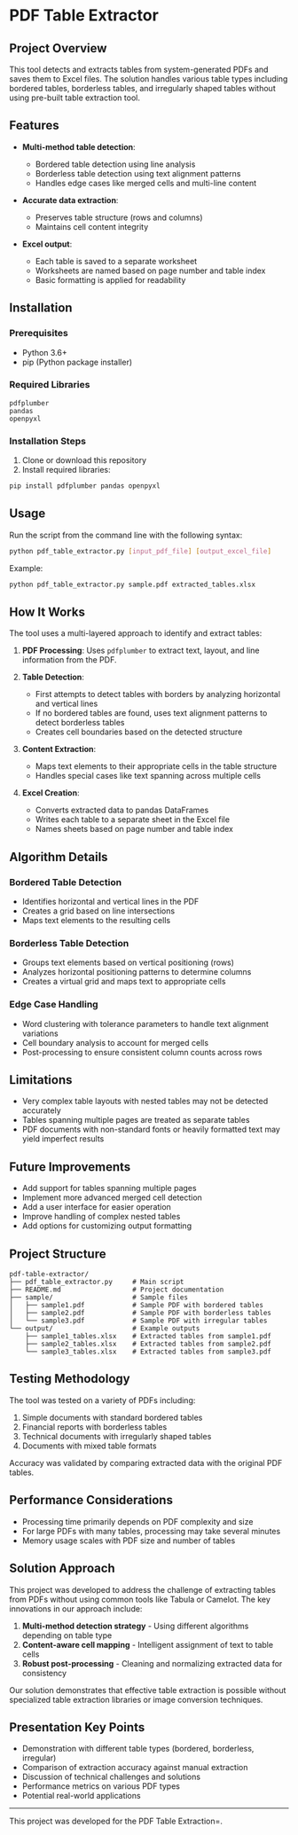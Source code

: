# PDF Table Extractor

## Project Overview

This tool detects and extracts tables from system-generated PDFs and saves them to Excel files. The solution handles various table types including bordered tables, borderless tables, and irregularly shaped tables without using pre-built table extraction tool.
## Features

- **Multi-method table detection**:
  - Bordered table detection using line analysis
  - Borderless table detection using text alignment patterns
  - Handles edge cases like merged cells and multi-line content
  
- **Accurate data extraction**:
  - Preserves table structure (rows and columns)
  - Maintains cell content integrity
  
- **Excel output**:
  - Each table is saved to a separate worksheet
  - Worksheets are named based on page number and table index
  - Basic formatting is applied for readability

## Installation

### Prerequisites

- Python 3.6+
- pip (Python package installer)

### Required Libraries

```
pdfplumber
pandas
openpyxl
```

### Installation Steps

1. Clone or download this repository
2. Install required libraries:

```bash
pip install pdfplumber pandas openpyxl
```

## Usage

Run the script from the command line with the following syntax:

```bash
python pdf_table_extractor.py [input_pdf_file] [output_excel_file]
```

Example:

```bash
python pdf_table_extractor.py sample.pdf extracted_tables.xlsx
```

## How It Works

The tool uses a multi-layered approach to identify and extract tables:

1. **PDF Processing**: Uses `pdfplumber` to extract text, layout, and line information from the PDF.

2. **Table Detection**:
   - First attempts to detect tables with borders by analyzing horizontal and vertical lines
   - If no bordered tables are found, uses text alignment patterns to detect borderless tables
   - Creates cell boundaries based on the detected structure

3. **Content Extraction**:
   - Maps text elements to their appropriate cells in the table structure
   - Handles special cases like text spanning across multiple cells

4. **Excel Creation**:
   - Converts extracted data to pandas DataFrames
   - Writes each table to a separate sheet in the Excel file
   - Names sheets based on page number and table index

## Algorithm Details

### Bordered Table Detection

- Identifies horizontal and vertical lines in the PDF
- Creates a grid based on line intersections
- Maps text elements to the resulting cells

### Borderless Table Detection

- Groups text elements based on vertical positioning (rows)
- Analyzes horizontal positioning patterns to determine columns
- Creates a virtual grid and maps text to appropriate cells

### Edge Case Handling

- Word clustering with tolerance parameters to handle text alignment variations
- Cell boundary analysis to account for merged cells
- Post-processing to ensure consistent column counts across rows

## Limitations

- Very complex table layouts with nested tables may not be detected accurately
- Tables spanning multiple pages are treated as separate tables
- PDF documents with non-standard fonts or heavily formatted text may yield imperfect results

## Future Improvements

- Add support for tables spanning multiple pages
- Implement more advanced merged cell detection
- Add a user interface for easier operation
- Improve handling of complex nested tables
- Add options for customizing output formatting

## Project Structure

```
pdf-table-extractor/
├── pdf_table_extractor.py     # Main script
├── README.md                  # Project documentation
├── sample/                    # Sample files
│   ├── sample1.pdf            # Sample PDF with bordered tables
│   ├── sample2.pdf            # Sample PDF with borderless tables
│   └── sample3.pdf            # Sample PDF with irregular tables
└── output/                    # Example outputs
    ├── sample1_tables.xlsx    # Extracted tables from sample1.pdf
    ├── sample2_tables.xlsx    # Extracted tables from sample2.pdf
    └── sample3_tables.xlsx    # Extracted tables from sample3.pdf
```

## Testing Methodology

The tool was tested on a variety of PDFs including:
1. Simple documents with standard bordered tables
2. Financial reports with borderless tables
3. Technical documents with irregularly shaped tables
4. Documents with mixed table formats

Accuracy was validated by comparing extracted data with the original PDF tables.

## Performance Considerations

- Processing time primarily depends on PDF complexity and size
- For large PDFs with many tables, processing may take several minutes
- Memory usage scales with PDF size and number of tables

## Solution Approach

This project was developed to address the challenge of extracting tables from PDFs without using common tools like Tabula or Camelot. The key innovations in our approach include:

1. **Multi-method detection strategy** - Using different algorithms depending on table type
2. **Content-aware cell mapping** - Intelligent assignment of text to table cells
3. **Robust post-processing** - Cleaning and normalizing extracted data for consistency

Our solution demonstrates that effective table extraction is possible without specialized table extraction libraries or image conversion techniques.

## Presentation Key Points

- Demonstration with different table types (bordered, borderless, irregular)
- Comparison of extraction accuracy against manual extraction
- Discussion of technical challenges and solutions
- Performance metrics on various PDF types
- Potential real-world applications

---

This project was developed for the PDF Table Extraction=.
